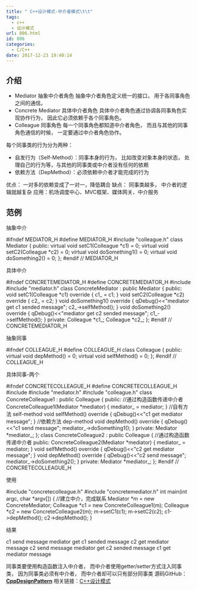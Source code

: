 ```yaml
---
title: " C++设计模式-中介者模式\t\t"
tags:
  - c++
  - 设计模式
url: 806.html
id: 806
categories:
  - C/C++
date: 2017-12-23 19:40:14
---
```


介绍
--

*   Mediator 抽象中介者角色 抽象中介者角色定义统一的接口， 用于各同事角色之间的通信。
*   Concrete Mediator 具体中介者角色 具体中介者角色通过协调各同事角色实现协作行为， 因此它必须依赖于各个同事角色。
*   Colleague 同事角色 每一个同事角色都知道中介者角色， 而且与其他的同事角色通信的时候， 一定要通过中介者角色协作。

每个同事类的行为分为两种：

*   自发行为（Self-Method）：同事本身的行为， 比如改变对象本身的状态， 处理自己的行为等，与其他的同事类或中介者没有任何的依赖
*   依赖方法（DepMethod）：必须依赖中介者才能完成的行为

优点： 一对多的依赖变成了一对一，降低耦合 缺点： 同事类越多， 中介者的逻辑就越复杂 应用：机场调度中心、MVC框架、媒体网关、中介服务

范例
--

抽象中介

#ifndef MEDIATOR_H
#define MEDIATOR_H
#include "colleague.h"
class Mediator {
public:
    virtual void setC1(Colleague *c1) = 0;
    virtual void setC2(Colleague *c2) = 0;
    virtual void doSomething1() = 0;
    virtual void doSomething2() = 0;
};
#endif // MEDIATOR_H

具体中介

#ifndef CONCRETEMEDIATOR_H
#define CONCRETEMEDIATOR_H
#include <QDebug>
#include "mediator.h"
class ConcreteMediator : public Mediator {
public:
    void setC1(Colleague *c1) override {
        c1_ = c1;
    }
    void setC2(Colleague *c2) override {
        c2_ = c2;
    }
    void doSomething1() override {
        qDebug()<<"mediator get c1 sended message";
        c2_->selfMethod();
    }
    void doSomething2() override {
        qDebug()<<"mediator get c2 sended message";
        c1_->selfMethod();
    }
private:
    Colleague *c1_;
    Colleague *c2_;
};
#endif // CONCRETEMEDIATOR_H

抽象同事

#ifndef COLLEAGUE_H
#define COLLEAGUE_H
class Colleague {
public:
    virtual void depMethod() = 0;
    virtual void selfMethod() = 0;
};
#endif // COLLEAGUE_H

具体同事-两个

#ifndef CONCRETECOLLEAGUE_H
#define CONCRETECOLLEAGUE_H
#include <QDebug>
#include "mediator.h"
#include "colleague.h"
class ConcreteColleague1 : public Colleague {
public:
    //通过构造函数传递中介者
    ConcreteColleague1(Mediator *mediator) {
        mediator_ = mediator;
    }
    //自有方法 self-method
    void selfMethod() override {
        qDebug()<<"c1 get mediator message";
    }
    //依赖方法 dep-method
    void depMethod() override {
        qDebug()<<"c1 send message";
        mediator_->doSomething1();
    }
private:
    Mediator *mediator_;
};
class ConcreteColleague2 : public Colleague {
//通过构造函数传递中介者
public:
    ConcreteColleague2(Mediator *mediator) {
        mediator_ = mediator;
    }
    void selfMethod() override {
        qDebug()<<"c2 get mediator message";
    }
    void depMethod() override {
        qDebug()<<"c2 send message";
        mediator_->doSomething2();
    }
private:
    Mediator *mediator_;
};
#endif // CONCRETECOLLEAGUE_H

使用

#include "concretecolleague.h"
#include "concretemediator.h"
int main(int argc, char *argv\[\]) {
    //建立中介，完成联系
    Mediator *m = new ConcreteMediator;
    Colleague *c1 = new ConcreteColleague1(m);
    Colleague *c2 = new ConcreteColleague2(m);
    m->setC1(c1);
    m->setC2(c2);
    c1->depMethod();
    c2->depMethod();
}

结果

c1 send message
mediator get c1 sended message
c2 get mediator message
c2 send message
mediator get c2 sended message
c1 get mediator message

同事类要使用构造函数注入中介者， 而中介者使用getter/setter方式注入同事类， 因为同事类必须有中介者， 而中介者却可以只有部分同事类 源码GitHub：**[CppDesignPattern](https://github.com/TechieL/CppDesignPattern)** 相关链接：[C++设计模式](http://techieliang.com/2017/12/764/)